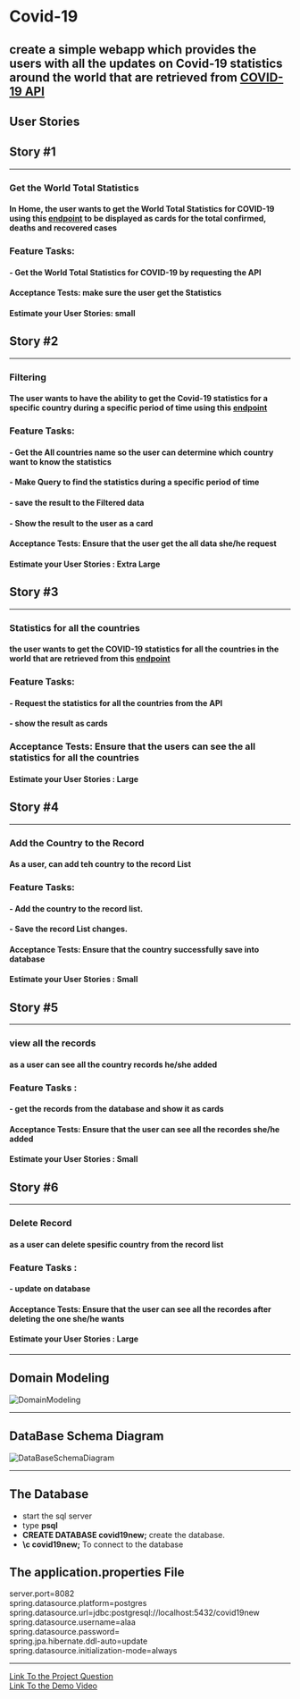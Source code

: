 # Covid-19  

## create a simple webapp which provides the users with all the updates on Covid-19 statistics around the world that are retrieved from [COVID-19 API](https://documenter.getpostman.com/view/10808728/SzS8rjbc#27454960-ea1c-4b91-a0b6-0468bb4e6712)

## **User Stories**  

## **Story #1**

----------------------------------------------------------------------------------------------------------------------------------------

### **Get the World Total Statistics**  

#### In **Home**, the user wants to get the World Total Statistics for COVID-19 using this [endpoint](https://api.covid19api.com/world/total) to be displayed as cards for the total confirmed, deaths and recovered cases  

### **Feature Tasks:**

#### **- Get the World Total Statistics for COVID-19 by requesting the API**  

#### **Acceptance Tests:** make sure the user get the Statistics  

#### Estimate your User Stories: small  

## **Story #2**  

----------------------------------------------------------------------------------------------------------------------------------------

### **Filtering**  

#### The user wants to have the ability to get the Covid-19 statistics for a specific country during a specific period of time using this [endpoint](https://api.covid19api.com/country/south-africa/status/confirmed?from=2020-03-01T00:00:00Z&to=2020-04-01T00:00:00Z)  

### **Feature Tasks:**  

#### **- Get the All countries name so the user can determine which country want to know the statistics**  

#### **- Make Query to find the statistics during a specific period of time**  

#### **- save the result to the Filtered data**  

#### **- Show the result to the user as a card**  

#### **Acceptance Tests:** Ensure that the user get the all data she/he request  

#### Estimate your User Stories : Extra Large  

## **Story #3**  

----------------------------------------------------------------------------------------------------------------------------------------

### **Statistics for all the countries**

#### the user wants to get the COVID-19 statistics for all the countries in the world that are retrieved from this [endpoint](https://api.covid19api.com/summary)  

### **Feature Tasks:**  

#### **- Request the statistics for all the countries from the API**  

#### **- show the result as cards**

### **Acceptance Tests:** Ensure that the users can see the all statistics for all the countries  

#### Estimate your User Stories : Large  

## **Story #4**

----------------------------------------------------------------------------------------------------------------------------------------

### **Add the Country to the Record**

#### As a user, can add teh country to the record List  

### **Feature Tasks:**

#### **- Add the country  to the record list.**

#### **- Save the record List changes.**

#### **Acceptance Tests:** Ensure that the country  successfully save into database

#### Estimate your User Stories : Small  

## **Story #5**

----------------------------------------------------------------------------------------------------------------------------------------  

### **view all the records**  

#### as a user can see all the country records he/she added  

### **Feature Tasks :**

#### **- get the records from the database and show it as cards**

#### **Acceptance Tests:** Ensure that the user can see all the recordes she/he added  

#### Estimate your User Stories : Small  

## **Story #6**  

----------------------------------------------------------------------------------------------------------------------------------------  

### **Delete Record**

#### as a user can delete spesific country from the record list  

### **Feature Tasks :**

#### **- update on database**  

#### **Acceptance Tests:** Ensure that the user can see all the recordes after deleting the one she/he wants  

#### Estimate your User Stories : Large

----------------------------------------------------------------------------------------------------------------------------------------

## Domain Modeling

![DomainModeling](./Images/DomainModeling.PNG)

----------------------------------------------------------------------------------------------------------------------------------------

## DataBase Schema Diagram

![DataBaseSchemaDiagram](./Images/DataBaseSchemaDiagram.PNG)
  
----------------------------------------------------------------------------------------------------------------------------------------
  
## The Database

* start the sql server  
* type **psql**  
* **CREATE DATABASE covid19new;** create the database.
* **\c covid19new;** To connect to the database  
  
## The application.properties File

server.port=8082  
spring.datasource.platform=postgres  
spring.datasource.url=jdbc:postgresql://localhost:5432/covid19new  
spring.datasource.username=alaa  
spring.datasource.password=  
spring.jpa.hibernate.ddl-auto=update  
spring.datasource.initialization-mode=always  

----------------------------------------------------------------------------------------------------------------------------------------  

[Link To the Project Question](https://github.com/AlaaYlula/Covid-19/blob/main/Project/1st-inter-task-Java.md)  
[Link To the Demo Video](https://drive.google.com/file/d/1tWBBrdlQ_eaqrVevJmKnSji-Fnhb_qQo/view?usp=share_link)  
